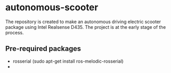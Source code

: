 # autonomous-scooter
The repository is created to make an autonomous driving electric scooter package using Intel Realsense D435.
The project is at the early stage of the process.



## Pre-required packages
- rosserial (sudo apt-get install ros-melodic-rosserial)
- 
